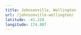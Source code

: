 ```yaml
---
title: Johnsonville, Wellington
url: /johnsonville-wellington/
latitude: -41.224
longitude: 174.807
---
```

